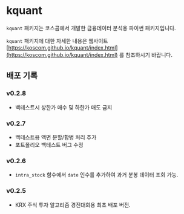 # kquant

`kquant` 패키지는 코스콤에서 개발한 금융데이터 분석용 파이썬 패키지입니다.

`kquant` 패키지에 대한 자세한 내용은 웹사이트 [https://koscom.github.io/kquant/index.html](https://koscom.github.io/kquant/index.html) 를 참조하시기 바랍니다.

## 배포 기록

### v0.2.8

- 백테스트시 상한가 매수 및 하한가 매도 금지

### v0.2.7

- 백테스트용 액면 분할/합병 처리 추가
- 포트폴리오 백테스트 버그 수정

### v0.2.6

- `intra_stock` 함수에서 `date` 인수를 추가하여 과거 분봉 데이터 조회 가능.

### v0.2.5

- KRX 주식 투자 알고리즘 경진대회용 최초 배포 버전.
